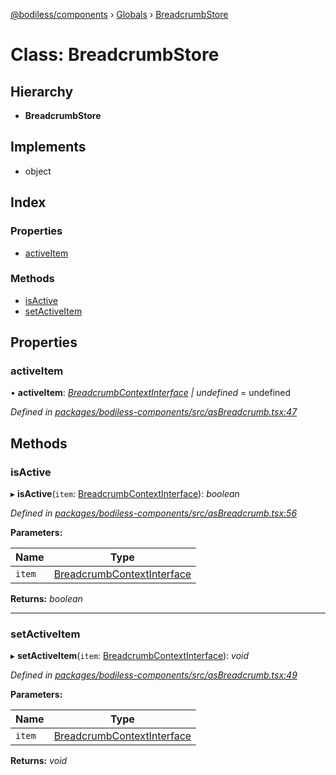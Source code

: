[@bodiless/components](../README.md) › [Globals](../globals.md) › [BreadcrumbStore](breadcrumbstore.md)

# Class: BreadcrumbStore

## Hierarchy

* **BreadcrumbStore**

## Implements

* object

## Index

### Properties

* [activeItem](breadcrumbstore.md#activeitem)

### Methods

* [isActive](breadcrumbstore.md#isactive)
* [setActiveItem](breadcrumbstore.md#setactiveitem)

## Properties

###  activeItem

• **activeItem**: *[BreadcrumbContextInterface](../globals.md#breadcrumbcontextinterface) | undefined* = undefined

*Defined in [packages/bodiless-components/src/asBreadcrumb.tsx:47](https://github.com/johnsonandjohnson/Bodiless-JS/blob/680f5c0/packages/bodiless-components/src/asBreadcrumb.tsx#L47)*

## Methods

###  isActive

▸ **isActive**(`item`: [BreadcrumbContextInterface](../globals.md#breadcrumbcontextinterface)): *boolean*

*Defined in [packages/bodiless-components/src/asBreadcrumb.tsx:56](https://github.com/johnsonandjohnson/Bodiless-JS/blob/680f5c0/packages/bodiless-components/src/asBreadcrumb.tsx#L56)*

**Parameters:**

Name | Type |
------ | ------ |
`item` | [BreadcrumbContextInterface](../globals.md#breadcrumbcontextinterface) |

**Returns:** *boolean*

___

###  setActiveItem

▸ **setActiveItem**(`item`: [BreadcrumbContextInterface](../globals.md#breadcrumbcontextinterface)): *void*

*Defined in [packages/bodiless-components/src/asBreadcrumb.tsx:49](https://github.com/johnsonandjohnson/Bodiless-JS/blob/680f5c0/packages/bodiless-components/src/asBreadcrumb.tsx#L49)*

**Parameters:**

Name | Type |
------ | ------ |
`item` | [BreadcrumbContextInterface](../globals.md#breadcrumbcontextinterface) |

**Returns:** *void*
